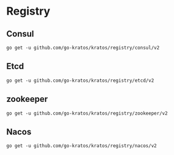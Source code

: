 # Registry

## Consul
```shell
go get -u github.com/go-kratos/kratos/registry/consul/v2
```

## Etcd
```shell
go get -u github.com/go-kratos/kratos/registry/etcd/v2
```

## zookeeper
```shell
go get -u github.com/go-kratos/kratos/registry/zookeeper/v2
```

## Nacos
```shell
go get -u github.com/go-kratos/kratos/registry/nacos/v2
```